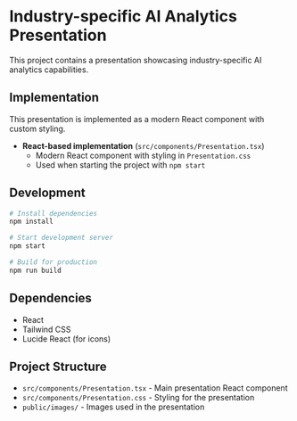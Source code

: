 # Industry-specific AI Analytics Presentation

This project contains a presentation showcasing industry-specific AI analytics capabilities.

## Implementation 

This presentation is implemented as a modern React component with custom styling.

- **React-based implementation** (`src/components/Presentation.tsx`)
   - Modern React component with styling in `Presentation.css`
   - Used when starting the project with `npm start`

## Development

```bash
# Install dependencies
npm install

# Start development server
npm start

# Build for production
npm run build
```

## Dependencies

- React
- Tailwind CSS
- Lucide React (for icons)

## Project Structure

- `src/components/Presentation.tsx` - Main presentation React component
- `src/components/Presentation.css` - Styling for the presentation
- `public/images/` - Images used in the presentation
